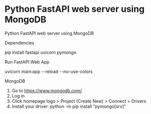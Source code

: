 # Python FastAPI web server using MongoDB
Python FastAPI web server using MongoDB

Dependencies 

pip install fastapi uvicorn pymongo


Run FastAPI Web App

uvicorn main:app --reload --no-use-colors


MongoDB

1. Go to https://www.mongodb.com/
2. Log in
3. Click homepage logo > Project (Create New) > Connect > Drivers
4. Install your driver: python -m pip install "pymongo[srv]"